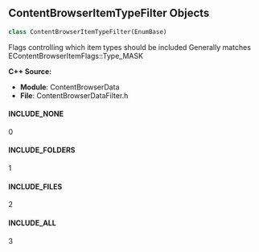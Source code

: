 ## ContentBrowserItemTypeFilter Objects

```python
class ContentBrowserItemTypeFilter(EnumBase)
```

Flags controlling which item types should be included
Generally matches EContentBrowserItemFlags::Type_MASK

**C++ Source:**

- **Module**: ContentBrowserData
- **File**: ContentBrowserDataFilter.h

<a id="unreal.ContentBrowserItemTypeFilter.INCLUDE_NONE"></a>

#### INCLUDE_NONE

0

<a id="unreal.ContentBrowserItemTypeFilter.INCLUDE_FOLDERS"></a>

#### INCLUDE_FOLDERS

1

<a id="unreal.ContentBrowserItemTypeFilter.INCLUDE_FILES"></a>

#### INCLUDE_FILES

2

<a id="unreal.ContentBrowserItemTypeFilter.INCLUDE_ALL"></a>

#### INCLUDE_ALL

3

<a id="unreal.ContentBrowserItemCategoryFilter"></a>